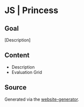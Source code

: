 # JS | Princess

## Goal

[Description]

## Content

- Description
- Evaluation Grid

## Source

Generated via the [website-generator](https://github.com/MihaiIon/website-generator).
